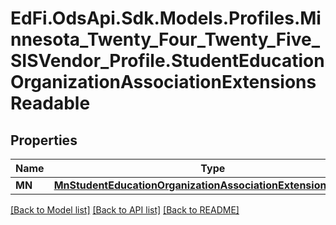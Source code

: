 # EdFi.OdsApi.Sdk.Models.Profiles.Minnesota_Twenty_Four_Twenty_Five_SISVendor_Profile.StudentEducationOrganizationAssociationExtensionsReadable

## Properties

Name | Type | Description | Notes
------------ | ------------- | ------------- | -------------
**MN** | [**MnStudentEducationOrganizationAssociationExtensionReadable**](MnStudentEducationOrganizationAssociationExtensionReadable.md) |  | [optional] 

[[Back to Model list]](../README.md#documentation-for-models) [[Back to API list]](../README.md#documentation-for-api-endpoints) [[Back to README]](../README.md)

